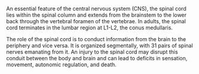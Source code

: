 An essential feature of the central nervous system (CNS), the spinal cord lies within the spinal column and extends from the brainstem to the lower back through the vertebral foramen of the vertebrae. In adults, the spinal cord terminates in the lumbar region at L1-L2, the conus medullaris.

The role of the spinal cord is to conduct information from the brain to the periphery and vice versa. It is organized segmentally, with 31 pairs of spinal nerves emanating from it. An injury to the spinal cord may disrupt this conduit between the body and brain and can lead to deficits in sensation, movement, autonomic regulation, and death.